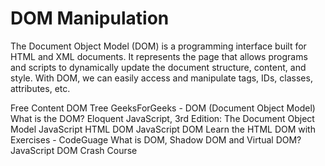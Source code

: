 # DOM Manipulation

The Document Object Model (DOM) is a programming interface built for HTML and XML documents. It represents the page that allows programs and scripts to dynamically update the document structure, content, and style. With DOM, we can easily access and manipulate tags, IDs, classes, attributes, etc.  

<ResourceGroupTitle>Free Content</ResourceGroupTitle>
<BadgeLink badgeText='Read' colorScheme="yellow" href='https://javascript.info/dom-nodes'>DOM Tree</BadgeLink>
<BadgeLink badgeText='Read' colorScheme="yellow" href='https://www.geeksforgeeks.org/dom-document-object-model/'>GeeksForGeeks - DOM (Document Object Model)</BadgeLink>
<BadgeLink badgeText='Read' colorScheme="yellow" href='https://www.freecodecamp.org/news/what-is-the-dom-document-object-model-meaning-in-javascript/'>What is the DOM?</BadgeLink>
<BadgeLink badgeText='Read' colorScheme="yellow" href='https://eloquentjavascript.net/14_dom.html'>Eloquent JavaScript, 3rd Edition: The Document Object Model</BadgeLink>
<BadgeLink badgeText='Read' colorScheme="yellow" href='https://www.w3schools.com/js/js_htmldom.asp'>JavaScript HTML DOM</BadgeLink>
<BadgeLink badgeText='Read' colorScheme="yellow" href='https://www.javascripttutorial.net/javascript-dom/'>JavaScript DOM</BadgeLink>
<BadgeLink badgeText='Read' colorScheme="yellow" href='https://www.codeguage.com/courses/js/html-dom-introduction'>Learn the HTML DOM with Exercises - CodeGuage</BadgeLink>
<BadgeLink badgeText='Watch' href='https://www.youtube.com/watch?v=7Tok22qxPzQ'>What is DOM, Shadow DOM and Virtual DOM?</BadgeLink>
<BadgeLink badgeText='Watch' href='https://www.youtube.com/watch?v=0ik6X4DJKCc'>JavaScript DOM Crash Course</BadgeLink>

